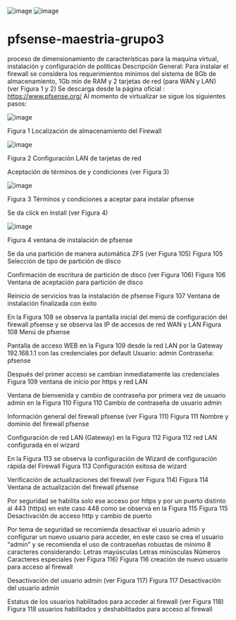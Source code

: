 ![image](https://github.com/lazuniga03/pfsense-maestria-grupo3/assets/144503813/8133f468-04e7-4a66-bcc1-15cb70ecab2c) ![image](https://github.com/lazuniga03/pfsense-maestria-grupo3/assets/144503813/f385eb05-fb30-461a-9a17-b5ae8c681686)

# pfsense-maestria-grupo3
proceso de dimensionamiento de características para la maquina virtual, instalación y configuración de políticas
Descripción General:
Para instalar el firewall se considera los requerimientos mínimos del sistema de 8Gb de almacenamiento, 1Gb min de RAM y 2 tarjetas de red (para WAN y LAN) (ver Figura 1 y 2)
Se descarga desde la página oficial :
https://www.pfsense.org/ 
Al momento de virtualizar se sigue los siguientes pasos:

![image](https://github.com/lazuniga03/pfsense-maestria-grupo3/assets/144503813/72722099-5493-46e2-9621-d76ea68a2711)

Figura 1 Localización de almacenamiento del Firewall

 ![image](https://github.com/lazuniga03/pfsense-maestria-grupo3/assets/144503813/24b6690c-97a8-4c99-82b6-a3a29f3689ed)


Figura 2 Configuración LAN de tarjetas de red
 

Aceptación de términos de y condiciones (ver Figura 3)

![image](https://github.com/lazuniga03/pfsense-maestria-grupo3/assets/144503813/66a69458-3431-4efb-b73f-509a940fcdc4)

Figura 3 Términos y condiciones a aceptar para instalar pfsense


Se da click en install (ver Figura 4)

 ![image](https://github.com/lazuniga03/pfsense-maestria-grupo3/assets/144503813/b4aa41f3-f711-40a9-ba43-ceeda9d63115)

Figura 4 ventana de instalación de pfsense
 
Se da una partición de manera automática ZFS (ver Figura 105)
Figura 105 Selección de tipo de partición de disco

 

Confirmación de escritura de partición de disco (ver Figura 106)
Figura 106 Ventana de aceptación para partición de disco
 
Reinicio de servicios tras la instalación de pfsense
Figura 107 Ventana de instalación finalizada con éxito
 
En la Figura 108 se observa la pantalla inicial del menú de configuración del firewall pfsense y se observa las IP de accesos de red WAN y LAN 
Figura 108 Menú de pfsense

 
Pantalla de acceso WEB en la Figura 109 desde la red LAN por la Gateway 192.168.1.1 con las credenciales por default
Usuario: admin
Contraseña: pfsense

Después del primer acceso se cambian inmediatamente las credenciales 
Figura 109 ventana de inicio por https y red LAN

 

Ventana de bienvenida y cambio de contraseña por primera vez de usuario admin en la Figura 110
Figura 110 Cambio de contraseña de usuario admin
 
Información general del firewall pfsense (ver Figura 111)
Figura 111 Nombre y dominio del firewall pfsense
 
Configuración de red LAN (Gateway) en la Figura 112
Figura 112 red LAN configurada en el wizard
 
En la Figura 113 se observa la configuración de Wizard de configuración rápida del Firewall
Figura 113 Configuración exitosa de wizard 

 

Verificación de actualizaciones del firewall (ver Figura 114)
Figura 114 Ventana de actualización del firewall pfsense
 
Por seguridad se habilita solo ese acceso por https y por un puerto distinto al 443 (https) en este caso 448 como se observa en la Figura 115
Figura 115 Desactivación de acceso http y cambio de puerto
 
Por tema de seguridad se recomienda desactivar el usuario admin y configurar un nuevo usuario para acceder, en este caso se crea el usuario “admin” y se recomienda el uso de contraseñas robustas de mínimo 8 caracteres considerando: 
Letras mayúsculas
Letras minúsculas
Números
Caracteres especiales (ver Figura 116)
Figura 116 creación de nuevo usuario para acceso al firewall


 
Desactivación del usuario admin (ver Figura 117)
Figura 117 Desactivación del usuario admin

 
Estatus de los usuarios habilitados para acceder al firewall (ver Figura 118)
Figura 118 usuarios habilitados y deshabilitados para acceso al firewall
 
